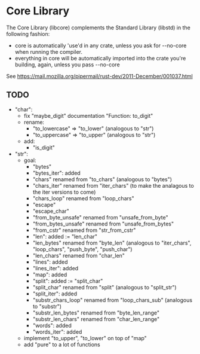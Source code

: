 # Core Library

The Core Library (libcore) complements the Standard Library (libstd) in the following fashion:

* core is automatically 'use'd in any crate, unless you ask for --no-core when running the compiler.
* everything in core will be automatically imported into the crate you're building, again, unless you pass --no-core

See https://mail.mozilla.org/pipermail/rust-dev/2011-December/001037.html

## TODO

* "char":
  * fix "maybe_digit" documentation "Function: to_digit"
  * rename:
      * "to_lowercase" => "to_lower" (analogous to "str")
      * "to_uppercase" => "to_upper" (analogous to "str")
  * add:
      * "is_digit"
* "str":
  * goal:
      * "bytes"
      * "bytes_iter": added
      * "chars" renamed from "to_chars" (analogous to "bytes")
      * "chars_iter" renamed from "iter_chars" (to make the analagous to the iter versions to come)
      * "chars_loop" renamed from "loop_chars"
      * "escape"
      * "escape_char"
      * "from_byte_unsafe" renamed from "unsafe_from_byte"
      * "from_bytes_unsafe" renamed from "unsafe_from_bytes"
      * "from_cstr" renamed from "str_from_cstr"
      * "len": added := "len_char"
      * "len_bytes" renamed from "byte_len" (analogous to "iter_chars", "loop_chars", "push_byte", "push_char")
      * "len_chars" renamed from "char_len"
      * "lines": added
      * "lines_iter": added
      * "map": added
      * "split": added  := "split_char"
      * "split_char" renamed from "split" (analogous to "split_str")
      * "split_iter": added
      * "substr_chars_loop" renamed from "loop_chars_sub" (analogous to "substr")
      * "substr_len_bytes" renamed from "byte_len_range"
      * "substr_len_chars" renamed from "char_len_range"
      * "words": added
      * "words_iter": added
  * implement "to_upper", "to_lower" on top of "map"
  * add "pure" to a lot of functions